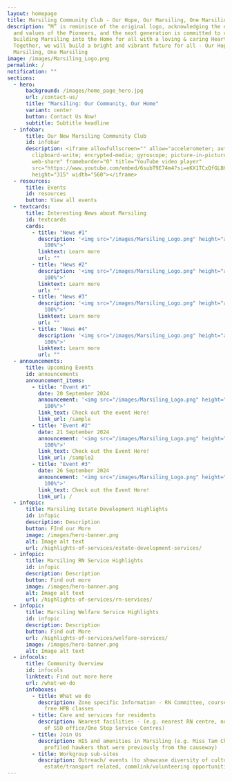 ```yaml
---
layout: homepage
title: Marsiling Community Club - Our Hope, Our Marsiling, One Marsiling
description: “M” is reminisce of the original logo, acknowledging the efforts
  and values of the Pioneers, and the next generation is committed to continue
  building Marsiling into the Home for all with a loving & caring Heart.
  Together, we will build a bright and vibrant future for all - Our Hope, Our
  Marsiling, One Marsiling
image: /images/Marsiling_Logo.png
permalink: /
notification: ""
sections:
  - hero:
      background: /images/home_page_hero.jpg
      url: /contact-us/
      title: "Marsiling: Our Community, Our Home"
      variant: center
      button: Contact Us Now!
      subtitle: Subtitle headline
  - infobar:
      title: Our New Marsiling Community Club
      id: infobar
      description: <iframe allowfullscreen="" allow="accelerometer; autoplay;
        clipboard-write; encrypted-media; gyroscope; picture-in-picture;
        web-share" frameborder="0" title="YouTube video player"
        src="https://www.youtube.com/embed/6subT9E74m4?si=eKX1TCxQfGL8K8u2"
        height="315" width="560"></iframe>
  - resources:
      title: Events
      id: resources
      button: View all events
  - textcards:
      title: Interesting News about Marsiling
      id: textcards
      cards:
        - title: "News #1"
          description: '<img src="/images/Marsiling_Logo.png" height="auto" style="width:
            100%">'
          linktext: Learn more
          url: ""
        - title: "News #2"
          description: '<img src="/images/Marsiling_Logo.png" height="auto" style="width:
            100%">'
          linktext: Learn more
          url: ""
        - title: "News #3"
          description: '<img src="/images/Marsiling_Logo.png" height="auto" style="width:
            100%">'
          linktext: Learn more
          url: ""
        - title: "News #4"
          description: '<img src="/images/Marsiling_Logo.png" height="auto" style="width:
            100%">'
          linktext: Learn more
          url: ""
  - announcements:
      title: Upcoming Events
      id: announcements
      announcement_items:
        - title: "Event #1"
          date: 20 September 2024
          announcement: '<img src="/images/Marsiling_Logo.png" height="auto" style="width:
            100%">'
          link_text: Check out the event Here!
          link_url: /sample
        - title: "Event #2"
          date: 21 September 2024
          announcement: '<img src="/images/Marsiling_Logo.png" height="auto" style="width:
            100%">'
          link_text: Check out the Event Here!
          link_url: /sample2
        - title: "Event #3"
          date: 26 September 2024
          announcement: '<img src="/images/Marsiling_Logo.png" height="auto" style="width:
            100%">'
          link_text: Check out the Event Here!
          link_url: /
  - infopic:
      title: Marsiling Estate Development Highlights
      id: infopic
      description: Description
      button: FInd our More
      image: /images/hero-banner.png
      alt: Image alt text
      url: /highlights-of-services/estate-development-services/
  - infopic:
      title: Marsiling RN Service Highlights
      id: infopic
      description: Description
      button: Find out more
      image: /images/hero-banner.png
      alt: Image alt text
      url: /highlights-of-services/rn-services/
  - infopic:
      title: Marsiling Welfare Service Highlights
      id: infopic
      description: Description
      button: Find out More
      url: /highlights-of-services/welfare-services/
      image: /images/hero-banner.png
      alt: Image alt text
  - infocols:
      title: Community Overview
      id: infocols
      linktext: Find out more here
      url: /what-we-do
      infoboxes:
        - title: What we do
          description: Zone specific Information - RN Committee, courses, interest groups,
            free HPB classes
        - title: Care and services for residents
          description: Nearest facilities - (e.g. nearest RN centre, nearest AAC, address
            of SSO office/One Stop Service Centres)
        - title: Join Us
          description: HIS and amenities in Marsiling (e.g. Miss Tam Chiak video that
            profiled hawkers that were previously from the causeway)
        - title: Workgroup sub-sites
          description: Outreach/ events (to showcase diversity of culture),
            estate/transport related, commlink/volunteering opportunities
---
```

